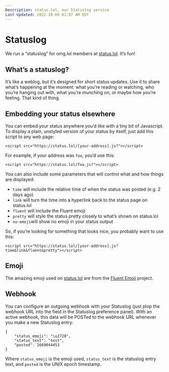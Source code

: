 ```yaml
---
Description: status.lol, our Statuslog service  
Last Updated: 2022-10-09 01:07 AM EDT
---
```


# Statuslog

We run a “statuslog” for omg.lol members at [status.lol](https://status.lol). It’s fun!

## What’s a statuslog?

It’s like a weblog, but it’s designed for short status updates. Use it to share what’s happening at the moment: what you’re reading or watching, who you’re hanging out with, what you’re munching on, or maybe how you’re feeling. That kind of thing.

## Embedding your status elsewhere

You can embed your status anywhere you’d like with a tiny bit of Javascript. To display a plain, unstyled version of your status by itself, just add this script to any web page:

`<script src="https://status.lol/[your-address].js?"></script>`

For example, if your address was `foo`, you’d use this:

`<script src="https://status.lol/foo.js?"></script>`

You can also include some parameters that will control what and how things are displayed:

 - `time` will include the relative time of when the status was posted (e.g. 2 days ago)
 - `link` will turn the time into a hyperlink back to the status page on status.lol
 - `fluent` will include the Fluent emoji
 - `pretty` will style the status pretty closely to what’s shown on status.lol
 - `no-emoji`will show no emoji in your status output

So, if you’re looking for something that looks nice, you probably want to use this:

`<script src="https://status.lol/[your-address].js?time&link&fluent&pretty"></script>`

## Emoji

The amazing emoji used on [status.lol](https://status.lol) are from the [Fluent Emoji](https://github.com/microsoft/fluentui-emoji) project.

## Webhook

You can configure an outgoing webhook with your Statuslog (just plop the webhook URL into the field in the Statuslog preference panel). With an active webhook, this data will be POSTed to the webhook URL whenever you make a new Statuslog entry:

```
{
    "status_emoji": "\u2728",
    "status_text": "test",
    "posted": 1669044453
}
```

Where `status_emoji` is the emoji used, `status_text` is the statuslog entry text, and `posted` is the UNIX epoch timestamp.